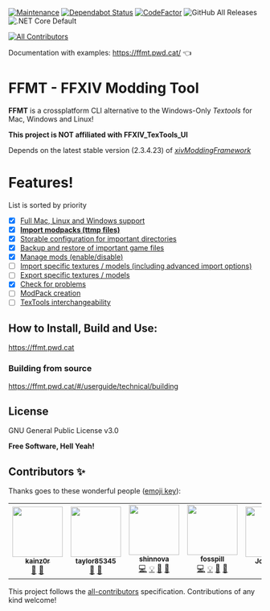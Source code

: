 [![Maintenance](https://img.shields.io/badge/Maintained%3F-yes-green.svg)](https://github.com/fosspill/FFXIV_Modding_Tool/graphs/commit-activity) [![Dependabot Status](https://api.dependabot.com/badges/status?host=github&repo=fosspill/FFXIV_Modding_Tool)](https://dependabot.com) [![CodeFactor](https://www.codefactor.io/repository/github/fosspill/ffxiv_modding_tool/badge/default)](https://www.codefactor.io/repository/github/fosspill/ffxiv_modding_tool/overview/default) ![GitHub All Releases](https://img.shields.io/github/downloads/fosspill/FFXIV_Modding_Tool/total) ![.NET Core Default](https://github.com/fosspill/FFXIV_Modding_Tool/workflows/.NET%20Core%20Default/badge.svg)
<!-- ALL-CONTRIBUTORS-BADGE:START - Do not remove or modify this section -->
[![All Contributors](https://img.shields.io/badge/all_contributors-6-orange.svg?style=flat-square)](#contributors-)
<!-- ALL-CONTRIBUTORS-BADGE:END -->

Documentation with examples: https://ffmt.pwd.cat/ 👈

# FFMT - FFXIV Modding Tool



**FFMT** is a crossplatform CLI alternative to the Windows-Only *Textools* for Mac, Windows and Linux!

**This project is NOT affiliated with FFXIV_TexTools_UI**

Depends on the latest stable version (2.3.4.23) of *[xivModdingFramework](https://github.com/TexTools/xivModdingFramework)*

# Features!
List is sorted by priority
- [x] [Full Mac, Linux and Windows support](https://github.com/fosspill/FFXIV_TexTools_CLI/issues/1)
- [x] [**Import modpacks (ttmp files)**](https://github.com/fosspill/FFXIV_TexTools_CLI/issues/2)
- [x] [Storable configuration for important directories](https://github.com/fosspill/FFXIV_TexTools_CLI/issues/3)
- [x] [Backup and restore of important game files](https://github.com/fosspill/FFXIV_TexTools_CLI/issues/4)
- [x] [Manage mods (enable/disable)](https://github.com/fosspill/FFXIV_TexTools_CLI/issues/27)
- [ ] [Import specific textures / models (including advanced import options)](https://github.com/fosspill/FFXIV_TexTools_CLI/issues/5)
- [ ] [Export specific textures / models](https://github.com/fosspill/FFXIV_TexTools_CLI/issues/6)
- [x] [Check for problems](https://github.com/fosspill/FFXIV_TexTools_CLI/issues/7)
- [ ] [ModPack creation](https://github.com/fosspill/FFXIV_TexTools_CLI/issues/8)
- [ ] [TexTools interchangeability](https://github.com/fosspill/FFXIV_TexTools_CLI/issues/67)

## How to Install, Build and Use:

https://ffmt.pwd.cat

### Building from source

https://ffmt.pwd.cat/#/userguide/technical/building

License
----

GNU General Public License v3.0


**Free Software, Hell Yeah!**

## Contributors ✨

Thanks goes to these wonderful people ([emoji key](https://allcontributors.org/docs/en/emoji-key)):

<!-- ALL-CONTRIBUTORS-LIST:START - Do not remove or modify this section -->
<!-- prettier-ignore-start -->
<!-- markdownlint-disable -->
<table>
  <tr>
    <td align="center"><a href="https://github.com/kainz0r"><img src="https://avatars0.githubusercontent.com/u/6439314?v=4?s=100" width="100px;" alt=""/><br /><sub><b>kainz0r</b></sub></a><br /><a href="https://github.com/fosspill/FFXIV_Modding_Tool/issues?q=author%3Akainz0r" title="Bug reports">🐛</a> <a href="#userTesting-kainz0r" title="User Testing">📓</a></td>
    <td align="center"><img src="https://avatars0.githubusercontent.com/u/36456160?v=4?s=100" width="100px;" alt=""/><br /><sub><b>taylor85345</b></sub><br /><a href="https://github.com/fosspill/FFXIV_Modding_Tool/issues?q=author%3Ataylor85345" title="Bug reports">🐛</a> <a href="#userTesting-taylor85345" title="User Testing">📓</a></td>
    <td align="center"><a href="https://github.com/shinnova"><img src="https://avatars0.githubusercontent.com/u/12647312?v=4?s=100" width="100px;" alt=""/><br /><sub><b>shinnova</b></sub></a><br /><a href="https://github.com/fosspill/FFXIV_Modding_Tool/commits?author=shinnova" title="Code">💻</a> <a href="#example-shinnova" title="Examples">💡</a> <a href="#maintenance-shinnova" title="Maintenance">🚧</a> <a href="https://github.com/fosspill/FFXIV_Modding_Tool/pulls?q=is%3Apr+reviewed-by%3Ashinnova" title="Reviewed Pull Requests">👀</a></td>
    <td align="center"><a href="https://github.com/fosspill"><img src="https://avatars3.githubusercontent.com/u/1491401?v=4?s=100" width="100px;" alt=""/><br /><sub><b>fosspill</b></sub></a><br /><a href="https://github.com/fosspill/FFXIV_Modding_Tool/commits?author=fosspill" title="Code">💻</a> <a href="#example-fosspill" title="Examples">💡</a> <a href="https://github.com/fosspill/FFXIV_Modding_Tool/commits?author=fosspill" title="Documentation">📖</a> <a href="#ideas-fosspill" title="Ideas, Planning, & Feedback">🤔</a></td>
    <td align="center"><a href="https://github.com/hybridindie"><img src="https://avatars.githubusercontent.com/u/20465?v=4?s=100" width="100px;" alt=""/><br /><sub><b>Johnny D</b></sub></a><br /><a href="#userTesting-hybridindie" title="User Testing">📓</a> <a href="https://github.com/fosspill/FFXIV_Modding_Tool/issues?q=author%3Ahybridindie" title="Bug reports">🐛</a></td>
    <td align="center"><a href="https://github.com/zeparu"><img src="https://avatars.githubusercontent.com/u/21054889?v=4?s=100" width="100px;" alt=""/><br /><sub><b>zepar</b></sub></a><br /><a href="#userTesting-zeparu" title="User Testing">📓</a></td>
  </tr>
</table>

<!-- markdownlint-restore -->
<!-- prettier-ignore-end -->

<!-- ALL-CONTRIBUTORS-LIST:END -->

This project follows the [all-contributors](https://github.com/all-contributors/all-contributors) specification. Contributions of any kind welcome!
